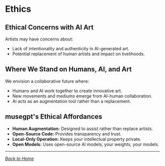 # Ethics

## Ethical Concerns with AI Art

Artists may have concerns about:

- Lack of intentionality and authenticity in AI-generated art.
- Potential replacement of human artists and impact on livelihoods.

## Where We Stand on Humans, AI, and Art

We envision a collaborative future where:

- Humans and AI work together to create innovative art.
- New movements and mediums emerge from AI-human collaboration.
- AI acts as an augmentation tool rather than a replacement.

## musegpt's Ethical Affordances

- **Human Augmentation:** Designed to assist rather than replace artists.
- **Open-Source Code:** Provides transparency and trust.
- **Local-Only Operation:** Keeps your intellectual property private.
- **Open Models:** Uses open-source AI models; your weights, your models.

---

*[Back to Home](index.md)*